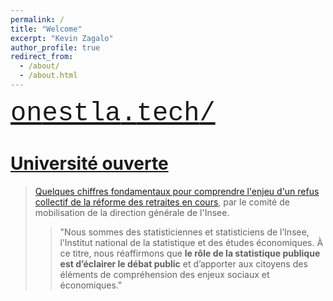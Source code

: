 ```yaml
---
permalink: /
title: "Welcome"
excerpt: "Kevin Zagalo"
author_profile: true
redirect_from: 
  - /about/
  - /about.html
---
```


<span style="font-size:3em;"><a href="http://onestla.tech"><span style="font-family: 'Courier New';">on</span><span style="font-family: 'Courier';">est</span><span style="font-family: 'Courier New';"></span><span style="font-family: 'Courier New';">la</span><span style="font-family: 'Courier';">.</span><span style="font-family: 'Courier New';">tech</span><span style="font-family: 'Courier';">/</span></a></span>
# [Université ouverte](https://universiteouverte.org/)


> [Quelques chiffres fondamentaux pour comprendre l'enjeu d'un refus collectif de la réforme des retraites en cours](http://sud-dg.fr/pdf/Analyse_Retraites_Comite_mobilisation_Insee.pdf), par le comité de mobilisation de la direction générale de l'Insee.
> > "Nous sommes des statisticiennes et statisticiens de l’Insee, l’Institut national de la statistique et des études économiques. À ce titre, nous réaffirmons que **le rôle de la statistique publique est d’éclairer le débat public** et d’apporter aux citoyens des éléments de compréhension des enjeux sociaux et économiques."


